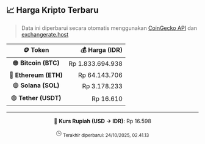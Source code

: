 

<!-- HARGA_KRIPTO -->
## 📈 Harga Kripto Terbaru

> Data ini diperbarui secara otomatis menggunakan [CoinGecko API](https://www.coingecko.com/) dan [exchangerate.host](https://exchangerate.host/)

<div align="center">

| 🪙 Token | 💰 Harga (IDR) |
|:------:|---------------:|
| 🟠 **Bitcoin (BTC)**   | Rp 1.833.694.938 |
| 🔵 **Ethereum (ETH)**  | Rp 64.143.706 |
| 🟣 **Solana (SOL)**    | Rp 3.178.233 |
| 🟢 **Tether (USDT)**   | Rp 16.610 |

---

💱 **Kurs Rupiah (USD → IDR)**: Rp 16.598

🕒 <sub>Terakhir diperbarui: 24/10/2025, 02.41.13</sub>

</div>
<!-- /HARGA_KRIPTO -->
